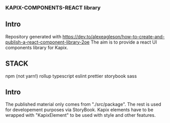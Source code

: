### KAPIX-COMPONENTS-REACT library

## Intro

Repository generated with https://dev.to/alexeagleson/how-to-create-and-publish-a-react-component-library-2oe
The aim is to provide a react UI components library for Kapix.

## STACK

npm (not yarn!)
rollup
typescript
eslint
prettier
storybook
sass

## Intro

The published material only comes from "./src/package".
The rest is used for developement purposes via StoryBook.
Kapix elements have to be wrapped with "KapixElement" to be used with style and other features.
